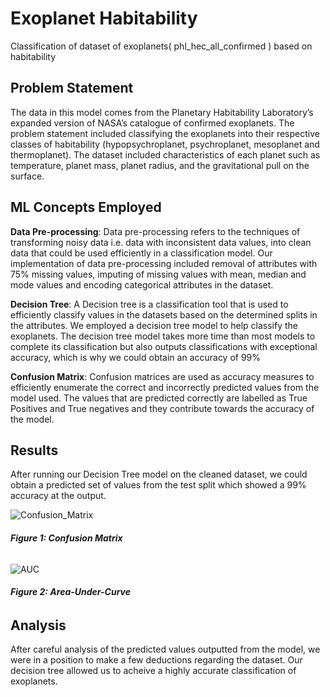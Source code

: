 # Exoplanet Habitability
 Classification of dataset of exoplanets( phl_hec_all_confirmed ) based on habitability

## Problem Statement
The data in this model comes from the Planetary Habitability Laboratory’s expanded version of NASA’s catalogue of confirmed exoplanets. The problem statement included classifying the exoplanets into their respective classes of habitability (hypopsychroplanet, psychroplanet, mesoplanet and thermoplanet). The dataset included characteristics of each planet such as temperature, planet mass, planet radius, and the gravitational pull on the surface.

## ML Concepts Employed

**__Data Pre-processing__**: Data pre-processing refers to the techniques of transforming noisy data i.e. data with inconsistent data values, into clean data that could be used efficiently in a classification model. Our implementation of data pre-processing included removal of attributes with 75% missing values, imputing of missing values with mean, median and mode values and encoding categorical attributes in the dataset.

**__Decision Tree__**: A Decision tree is a classification tool that is used to efficiently classify values in the datasets based on the determined splits in the attributes. We employed a decision tree model to help classify the exoplanets. The decision tree model takes more time than most models to complete its classification but also outputs classifications with exceptional accuracy, which is why we could obtain an accuracy of 99%

**__Confusion Matrix__**: Confusion matrices are used as accuracy measures to efficiently enumerate the correct and incorrectly predicted values from the model used. The values that are predicted correctly are labelled as True Positives and True negatives and they contribute towards the accuracy of the model.

## Results
After running our Decision Tree model on the cleaned dataset, we could obtain a predicted set of values from the test split which showed a 99% accuracy at the output.

![Confusion_Matrix](https://user-images.githubusercontent.com/44059133/69912830-d3b6c380-1454-11ea-8e94-9eab4ce252c5.png)
###### **__Figure 1: Confusion Matrix__**

![AUC](https://user-images.githubusercontent.com/44059133/69912835-de715880-1454-11ea-9dd8-46c005023208.png)
###### **__Figure 2: Area-Under-Curve__**
## Analysis
After careful analysis of the predicted values outputted from the model, we were in a position to make a few deductions regarding the dataset. Our decision tree allowed us to acheive a highly accurate classification of exoplanets.
